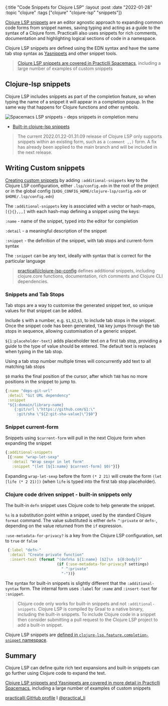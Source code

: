 {:title "Code Snippets for Clojure LSP"
:layout :post
:date "2022-01-28"
:topic "clojure"
:tags  ["clojure" "clojure-lsp" "snippets"]}

[Clojure LSP snippets](https://clojure-lsp.io/features/#snippets) are an editor agnostic approach to expanding common code forms from snippet names, saving typing and acting as a guide to the syntax of a Clojure form.  Practicalli also uses snippets for rich comments, documentation and highlighting logical sections of code in a namespace.

Clojure LSP snippets are defined using the EDN syntax and have the same tab stop syntax as [Yasnippets](/posts/yasnippets-for-faster-clojure-development/) and other snippet tools.

> [Clojure LSP snippets are covered in Practiclli Spacemacs](https://practical.li/spacemacs/snippets/clojure-lsp/), including a large number of examples of custom snippets

<!-- more -->

## Clojure-lsp snippets

Clojure LSP includes snippets as part of the completion feature, so when typing the name of a snippet it will appear in a completion popup.  In the same way that happens for Clojure functions and other symbols.

![Spacemacs LSP snippets - deps snippets in completion menu](https://raw.githubusercontent.com/practicalli/graphic-design/live/spacemacs/screenshots/spacemcs-snippets-completion-menu-deps-snippets.png)

* [Built-in clojure-lsp snippets ](https://clojure-lsp.io/features/#snippets)

> The current 2022.01.22-01.31.09 release of Clojure LSP only supports snippets within an existing form, such as a `(comment ,,)` form.  A fix has already been applied to the main branch and will be included in the next release.


## Writing Custom snippets

[Creating custom snippets](https://clojure-lsp.io/settings/#snippets) by adding `:additional-snippets` key to the Clojure LSP configuration, either `.lsp/config.edn` in the root of the project or in the global config (`$XDG_CONFIG_HOME/clojure-lsp/config.edn` or `$HOME/.lsp/config.edn`)

The `:additional-snippets` key is associated with a vector or hash-maps, `[{}{},,,]` with each hash-map defining a snippet using the keys:

`:name` - name of the snippet, typed into the editor for completion

`:detail` - a meaningful description of the snippet

`:snippet` - the definition of the snippet, with tab stops and current-form syntax

The `:snippet` can be any text, ideally with syntax that is correct for the particular language

> [practicalli/clojure-lsp-config](https://github.com/practicalli/clojure-lsp-config) defines additional snippets, including clojure.core functions, documentation, rich comments and Clojure CLI dependencies.


### Snippets and Tab Stops

Tab stops are a way to customise the generated snippet text, so unique values for that snippet can be added.

Include `$` with a number, e.g. `$1`,`$2`,`$3`,  to include tab stops in the snippet.  Once the snippet code has been generated, `TAB` key jumps through the tab stops in sequence, allowing customisation of a generic snippet.

`${1:placeholder-text}` adds placeholder text on a first tab stop, providing a guide to the type of value should be entered.  The default text is replaces when typing in the tab stop.

Using a tab stop number multiple times will concurrently add text to all matching tab stops

`$0` marks the final position of the cursor, after which `TAB` has no more positions in the snippet to jump to.

```clojure
{:name "deps-git-url"
 :detail "Git URL dependency"
 :snippet
 "${1:domain/library-name}
    {:git/url \"https://github.com/$1:\"
     :git/sha \"${2:git-sha-value}\"}$0"}
```


### Snippet current-form

Snippets using `$current-form` will pull in the next Clojure form when expanding the snippet

```clojure
{:additional-snippets
 [{:name "wrap-let-sexp"
   :detail "Wrap sexpr in let form"
   :snippet "(let [${1:name} $current-form] $0)"}]}
```

Expanding `wrap-let-sexp` before the form `(* 2 21)` will create the form `(let [life (* 2 21)])` (when `life` is typed into the first tab stop placeholder).


### Clojure code driven snippet - built-in snippets only

The built-in `defn` snippet uses Clojure code to help generate the snippet.

`%s` is a substitution point within a snippet, used by the standard Clojure `format` command. The value substituted is either `defn ^:private` or `defn-`, depending on the value returned from the `if` expression.

`:use-metadata-for-privacy?` is a key from the Clojure LSP configuration, set to `true` or `false`

```clojure
 {:label "defn-"
  :detail "Create private function"
  :insert-text (format "(defn%s ${1:name} [$2]\n  ${0:body})"
                       (if (:use-metadata-for-privacy? settings)
                         " ^:private"
                         "-"))}
```

The syntax for built-in snippets is slightly different that the `:additional-syntax` form.  The internal form uses `:label` for `:name` and `:insert-text` for `:snippet`.

> Clojure code only works for built-in snippets and not `:additional-snippets`. Clojure LSP is compiled by Graal to a native binary, including the built-in snippets.  To include Clojure code in a snippet then consider submitting a pull request to the Clojure LSP project to add a built-in snippet.


Clojure LSP snippets are [defined in `clojure-lsp.feature.completion-snippet` namespace](https://github.com/clojure-lsp/clojure-lsp/blob/master/lib/src/clojure_lsp/feature/completion_snippet.clj).


## Summary

Clojure LSP can define quite rich text expansions and built-in snippets can go further using Clojure code to expand the text.

[Clojure LSP snippets and Yasnippets are covered in more detail in Practiclli Spacemacs](https://practical.li/spacemacs/snippets/clojure-lsp/), including a large number of examples of custom snippets

[practicalli GitHub profile](https://github.com/practicalli) I [@practical_li](https://twitter.com/practcial_li)
